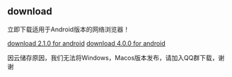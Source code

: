 ## download
立即下载适用于Android版本的网络浏览器！

<body>
	<a href="AC a.zip">download 2.1.0 for android</a>
	<a href="AC a.zip">download 4.0.0 for android</a>
  
  因云储存原因，我们无法将Windows，Macos版本发布，请加入QQ群下载，谢谢

